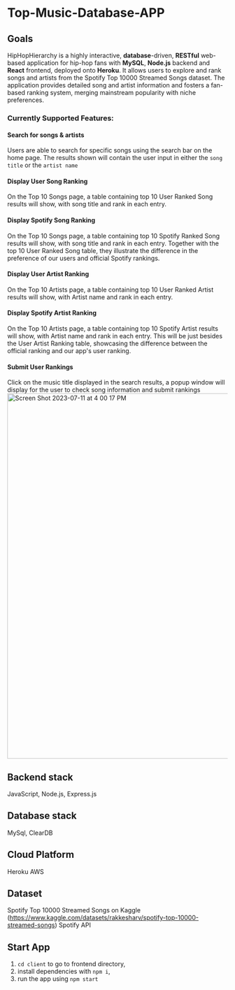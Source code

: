 # Top-Music-Database-APP

## Goals
HipHopHierarchy is a highly interactive, **database**-driven, **RESTful** web-based application for hip-hop fans with **MySQL**, **Node.js** backend and **React** frontend, deployed onto **Heroku**. It allows users to explore and rank songs and artists from the Spotify Top 10000 Streamed Songs dataset. The application provides detailed song and artist information and fosters a fan-based ranking system, merging mainstream popularity with niche preferences. 

### Currently Supported Features:  
#### Search for songs & artists
Users are able to search for specific songs using the search bar on the home page. The results shown will contain the user input in either the `song title` or the `artist name`

#### Display User Song Ranking
On the Top 10 Songs page, a table containing top 10 User Ranked Song results will show, with song title and rank in each entry.

#### Display Spotify Song Ranking
On the Top 10 Songs page, a table containing top 10 Spotify Ranked Song results will show, with song title and rank in each entry. Together with the top 10 User Ranked Song table, they illustrate the difference in the preference of our users and official Spotify rankings.

#### Display User Artist Ranking
On the Top 10 Artists page, a table containing top 10 User Ranked Artist results will show, with Artist name and rank in each entry.

#### Display Spotify Artist Ranking
On the Top 10 Artists page, a table containing top 10 Spotify Artist results will show, with Artist name and rank in each entry. This will be just besides the User Artist Ranking table, showcasing the difference between the official ranking and our app's user ranking.

#### Submit User Rankings
Click on the music title displayed in the search results, a popup window will display for the user to check song information and submit rankings<img width="836" alt="Screen Shot 2023-07-11 at 4 00 17 PM" src="https://github.com/PeterrrrLi/Top-Music-Database-APP/assets/66461994/1a7a5c5c-d11c-42cb-b6e6-bdf173ec1077">


## Backend stack
JavaScript, Node.js, Express.js 

## Database stack
MySql, ClearDB

## Cloud Platform
Heroku
AWS

## Dataset
Spotify Top 10000 Streamed Songs on Kaggle (https://www.kaggle.com/datasets/rakkesharv/spotify-top-10000-streamed-songs)
Spotify API

## Start App
1.  `cd client` to go to frontend directory,  <br />
2.  install dependencies with `npm i`,  <br />
3.  run the app using `npm start` 

